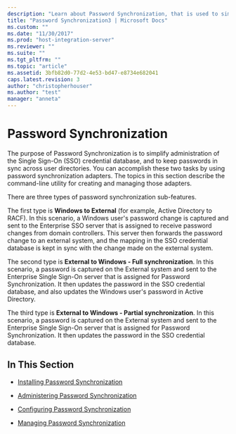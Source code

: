 ```yaml
---
description: "Learn about Password Synchronization, that is used to simplify the administration of the Single Sign-On (SSO) credential database."
title: "Password Synchronization3 | Microsoft Docs"
ms.custom: ""
ms.date: "11/30/2017"
ms.prod: "host-integration-server"
ms.reviewer: ""
ms.suite: ""
ms.tgt_pltfrm: ""
ms.topic: "article"
ms.assetid: 3bfb82d0-77d2-4e53-bd47-e8734e682041
caps.latest.revision: 3
author: "christopherhouser"
ms.author: "test"
manager: "anneta"
---
```

# Password Synchronization

The purpose of Password Synchronization is to simplify administration of the Single Sign-On (SSO) credential database, and to keep passwords in sync across user directories. You can accomplish these two tasks by using password synchronization adapters. The topics in this section describe the command-line utility for creating and managing those adapters.  
  
 There are three types of password synchronization sub-features.  
  
 The first type is **Windows to External** (for example, Active Directory to RACF). In this scenario, a Windows user's password change is captured and sent to the Enterprise SSO server that is assigned to receive password changes from domain controllers. This server then forwards the password change to an external system, and the mapping in the SSO credential database is kept in sync with the change made on the external system.  
  
 The second type is **External to Windows - Full synchronization**. In this scenario, a password is captured on the External system and sent to the Enterprise Single Sign-On server that is assigned for Password Synchronization. It then updates the password in the SSO credential database, and also updates the Windows user's password in Active Directory.  
  
 The third type is **External to Windows - Partial synchronization**. In this scenario, a password is captured on the External system and sent to the Enterprise Single Sign-On server that is assigned for Password Synchronization. It then updates the password in the SSO credential database.  
  
## In This Section  
  
- [Installing Password Synchronization](../esso/installing-password-synchronization.md)  
  
- [Administering Password Synchronization](../esso/administering-password-synchronization.md)  
  
- [Configuring Password Synchronization](../esso/configuring-password-synchronization.md)  
  
- [Managing Password Synchronization](../esso/managing-password-synchronization.md)
